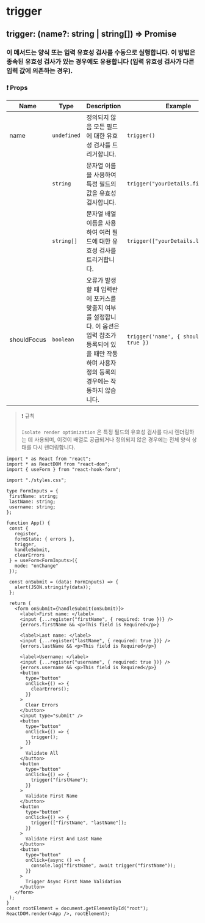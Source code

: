# trigger

## trigger: (name?: string | string[]) => Promise<boolean>

### 이 메서드는 양식 또는 입력 유효성 검사를 수동으로 실행합니다. 이 방법은 종속된 유효성 검사가 있는 경우에도 유용합니다 (입력 유효성 검사가 다른 입력 값에 의존하는 경우).


### ❗ Props

|Name|Type|Description|Example|
|----|----|------------|------|
|name|`undefined`|정의되지 않음 모든 필드에 대한 유효성 검사를 트리거합니다.|`trigger()`|
||`string`|문자열 이름을 사용하여 특정 필드의 값을 유효성 검사합니다. |`trigger("yourDetails.firstName")`|
||`string[]`|문자열 배열 이름을 사용하여 여러 필드에 대한 유효성 검사를 트리거합니다.|`trigger(["yourDetails.lastName"])`|
|shouldFocus|`boolean`|오류가 발생할 때 입력란에 포커스를 맞출지 여부를 설정합니다. 이 옵션은 입력 참조가 등록되어 있을 때만 작동하며 사용자 정의 등록의 경우에는 작동하지 않습니다.|`trigger('name', { shouldFocus: true })`|

> ❗ 규칙 <br><br>
 `Isolate render optimization` 은 특정 필드의 유효성 검사를 다시 렌더링하는 데 사용되며, 이것이 배열로 공급되거나 정의되지 않은 경우에는 전체 양식 상태를 다시 렌더링합니다.

 ```tsx
 import * as React from "react";
import * as ReactDOM from "react-dom";
import { useForm } from "react-hook-form";

import "./styles.css";

type FormInputs = {
  firstName: string;
  lastName: string;
  username: string;
};

function App() {
  const {
    register,
    formState: { errors },
    trigger,
    handleSubmit,
    clearErrors
  } = useForm<FormInputs>({
    mode: "onChange"
  });

  const onSubmit = (data: FormInputs) => {
    alert(JSON.stringify(data));
  };

  return (
    <form onSubmit={handleSubmit(onSubmit)}>
      <label>First name: </label>
      <input {...register("firstName", { required: true })} />
      {errors.firstName && <p>This field is Required</p>}

      <label>Last name: </label>
      <input {...register("lastName", { required: true })} />
      {errors.lastName && <p>This field is Required</p>}

      <label>Username: </label>
      <input {...register("username", { required: true })} />
      {errors.username && <p>This field is Required</p>}
      <button
        type="button"
        onClick={() => {
          clearErrors();
        }}
      >
        Clear Errors
      </button>
      <input type="submit" />
      <button
        type="button"
        onClick={() => {
          trigger();
        }}
      >
        Validate All
      </button>
      <button
        type="button"
        onClick={() => {
          trigger("firstName");
        }}
      >
        Validate First Name
      </button>
      <button
        type="button"
        onClick={() => {
          trigger(["firstName", "lastName"]);
        }}
      >
        Validate First And Last Name
      </button>
      <button
        type="button"
        onClick={async () => {
          console.log("firstName", await trigger("firstName"));
        }}
      >
        Trigger Async First Name Validation
      </button>
    </form>
  );
}
const rootElement = document.getElementById("root");
ReactDOM.render(<App />, rootElement);

 ```